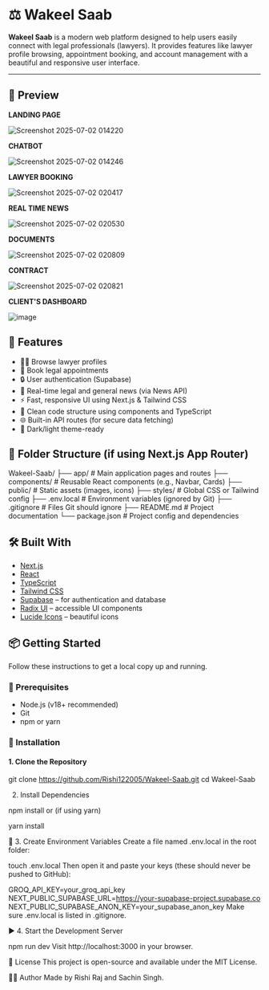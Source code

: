 # ⚖️ Wakeel Saab

**Wakeel Saab** is a modern web platform designed to help users easily connect with legal professionals (lawyers). It provides features like lawyer profile browsing, appointment booking, and account management with a beautiful and responsive user interface.

---

## 📸 Preview 

 **LANDING PAGE**
                                              

![Screenshot 2025-07-02 014220](https://github.com/user-attachments/assets/4247bf6b-4ed4-4a05-a9ab-9326bb6e4fa6)


**CHATBOT**


![Screenshot 2025-07-02 014246](https://github.com/user-attachments/assets/6aa8e795-7ad3-4de4-83c0-a11671e4c2b1)


**LAWYER BOOKING**


![Screenshot 2025-07-02 020417](https://github.com/user-attachments/assets/25edf38f-3d09-4034-996f-c23be7eab068)


 **REAL TIME NEWS**
                                            

![Screenshot 2025-07-02 020530](https://github.com/user-attachments/assets/b179242f-d2bb-48ba-b1d3-e8fe21f89bbf)


**DOCUMENTS**

                                                
![Screenshot 2025-07-02 020809](https://github.com/user-attachments/assets/b0d4bc29-6e1f-4097-8f18-0fb2b1bbc322)


**CONTRACT**


![Screenshot 2025-07-02 020821](https://github.com/user-attachments/assets/2b2035e9-be63-42ad-9fef-08aaf1aeae10)


**CLIENT'S DASHBOARD**


![image](https://github.com/user-attachments/assets/c2f80292-4aad-4080-81ec-c5debd88694d)

## 🚀 Features

- 🧑‍⚖️ Browse lawyer profiles
- 📅 Book legal appointments
- 🔒 User authentication (Supabase)
- 📰 Real-time legal and general news (via News API)
- ⚡ Fast, responsive UI using Next.js & Tailwind CSS
- 💬 Clean code structure using components and TypeScript
- 🌐 Built-in API routes (for secure data fetching)
- 🎨 Dark/light theme-ready 


## 📁 Folder Structure (if using Next.js App Router)

Wakeel-Saab/
├── app/ # Main application pages and routes
├── components/ # Reusable React components (e.g., Navbar, Cards)
├── public/ # Static assets (images, icons)
├── styles/ # Global CSS or Tailwind config
├── .env.local # Environment variables (ignored by Git)
├── .gitignore # Files Git should ignore
├── README.md # Project documentation
└── package.json # Project config and dependencies




## 🛠️ Built With

- [Next.js](https://nextjs.org/)
- [React](https://reactjs.org/)
- [TypeScript](https://www.typescriptlang.org/)
- [Tailwind CSS](https://tailwindcss.com/)
- [Supabase](https://supabase.com/) – for authentication and database
- [Radix UI](https://www.radix-ui.com/) – accessible UI components
- [Lucide Icons](https://lucide.dev/) – beautiful icons



## 📦 Getting Started

Follow these instructions to get a local copy up and running.

### 🔧 Prerequisites

- Node.js (v18+ recommended)
- Git
- npm or yarn



### 🧱 Installation

#### 1. Clone the Repository

git clone https://github.com/Rishi122005/Wakeel-Saab.git
cd Wakeel-Saab

2. Install Dependencies

npm install
or (if using yarn)

yarn install


🔐 3. Create Environment Variables
Create a file named .env.local in the root folder:

touch .env.local
Then open it and paste your keys (these should never be pushed to GitHub):

GROQ_API_KEY=your_groq_api_key
NEXT_PUBLIC_SUPABASE_URL=https://your-supabase-project.supabase.co
NEXT_PUBLIC_SUPABASE_ANON_KEY=your_supabase_anon_key
Make sure .env.local is listed in .gitignore.

▶️ 4. Start the Development Server

npm run dev
Visit http://localhost:3000 in your browser.

📄 License
This project is open-source and available under the MIT License.

👨‍💻 Author
Made by Rishi Raj and Sachin Singh.

